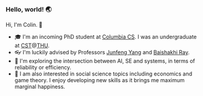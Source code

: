 ### Hello, world! 🌏

Hi, I'm Colin. 👋

- 🎓 I'm an incoming PhD student at [Columbia CS](https://www.cs.columbia.edu/). I was an undergraduate at [CST](https://www.cs.tsinghua.edu.cn/csen/)@[THU](https://www.tsinghua.edu.cn/en/). 
- 👓 I'm luckily advised by Professors [Junfeng Yang](http://www.cs.columbia.edu/~junfeng/) and [Baishakhi Ray](https://www.rayb.info/).
- 🔭 I'm exploring the intersection between AI, SE and systems, in terms of reliability or efficiency.
- 🌱 I am also interested in social science topics including economics and game theory. I enjoy developing new skills as it brings me maximum marginal happiness.

<!--

👨‍💻 I'm currently working on

Compared with exams, I prefer doing [Course Projects](https://github.com/Co1lin/Co1lin/blob/main/Course%20Projects.md).

**Co1lin/Co1lin** is a ✨ _special_ ✨ repository because its `README.md` (this file) appears on your GitHub profile.

Here are some ideas to get you started:

- 🔭 I’m currently working on ...
- 🌱 I’m currently learning ...
- 👯 I’m looking to collaborate on ...
- 🤔 I’m looking for help with ...
- 💬 Ask me about ...
- 📫 How to reach me: ...
- 😄 Pronouns: ...
- ⚡ Fun fact: ...
-->
